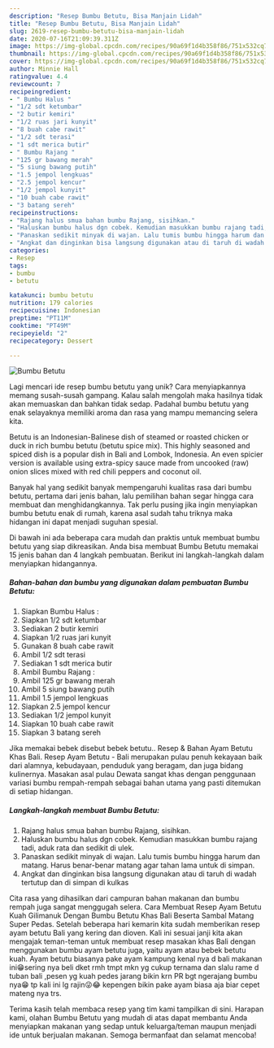 ```yaml
---
description: "Resep Bumbu Betutu, Bisa Manjain Lidah"
title: "Resep Bumbu Betutu, Bisa Manjain Lidah"
slug: 2619-resep-bumbu-betutu-bisa-manjain-lidah
date: 2020-07-16T21:09:39.311Z
image: https://img-global.cpcdn.com/recipes/90a69f1d4b358f86/751x532cq70/bumbu-betutu-foto-resep-utama.jpg
thumbnail: https://img-global.cpcdn.com/recipes/90a69f1d4b358f86/751x532cq70/bumbu-betutu-foto-resep-utama.jpg
cover: https://img-global.cpcdn.com/recipes/90a69f1d4b358f86/751x532cq70/bumbu-betutu-foto-resep-utama.jpg
author: Minnie Hall
ratingvalue: 4.4
reviewcount: 7
recipeingredient:
- " Bumbu Halus "
- "1/2 sdt ketumbar"
- "2 butir kemiri"
- "1/2 ruas jari kunyit"
- "8 buah cabe rawit"
- "1/2 sdt terasi"
- "1 sdt merica butir"
- " Bumbu Rajang "
- "125 gr bawang merah"
- "5 siung bawang putih"
- "1.5 jempol lengkuas"
- "2.5 jempol kencur"
- "1/2 jempol kunyit"
- "10 buah cabe rawit"
- "3 batang sereh"
recipeinstructions:
- "Rajang halus smua bahan bumbu Rajang, sisihkan."
- "Haluskan bumbu halus dgn cobek. Kemudian masukkan bumbu rajang tadi, aduk rata dan sedikit di ulek."
- "Panaskan sedikit minyak di wajan. Lalu tumis bumbu hingga harum dan matang. Harus benar-benar matang agar tahan lama untuk di simpan."
- "Angkat dan dinginkan bisa langsung digunakan atau di taruh di wadah tertutup dan di simpan di kulkas"
categories:
- Resep
tags:
- bumbu
- betutu

katakunci: bumbu betutu 
nutrition: 179 calories
recipecuisine: Indonesian
preptime: "PT11M"
cooktime: "PT49M"
recipeyield: "2"
recipecategory: Dessert

---
```



![Bumbu Betutu](https://img-global.cpcdn.com/recipes/90a69f1d4b358f86/751x532cq70/bumbu-betutu-foto-resep-utama.jpg)

Lagi mencari ide resep bumbu betutu yang unik? Cara menyiapkannya memang susah-susah gampang. Kalau salah mengolah maka hasilnya tidak akan memuaskan dan bahkan tidak sedap. Padahal bumbu betutu yang enak selayaknya memiliki aroma dan rasa yang mampu memancing selera kita.

Betutu is an Indonesian-Balinese dish of steamed or roasted chicken or duck in rich bumbu betutu (betutu spice mix). This highly seasoned and spiced dish is a popular dish in Bali and Lombok, Indonesia. An even spicier version is available using extra-spicy sauce made from uncooked (raw) onion slices mixed with red chili peppers and coconut oil.

Banyak hal yang sedikit banyak mempengaruhi kualitas rasa dari bumbu betutu, pertama dari jenis bahan, lalu pemilihan bahan segar hingga cara membuat dan menghidangkannya. Tak perlu pusing jika ingin menyiapkan bumbu betutu enak di rumah, karena asal sudah tahu triknya maka hidangan ini dapat menjadi suguhan spesial.


Di bawah ini ada beberapa cara mudah dan praktis untuk membuat bumbu betutu yang siap dikreasikan. Anda bisa membuat Bumbu Betutu memakai 15 jenis bahan dan 4 langkah pembuatan. Berikut ini langkah-langkah dalam menyiapkan hidangannya.

<!--inarticleads1-->

##### Bahan-bahan dan bumbu yang digunakan dalam pembuatan Bumbu Betutu:

1. Siapkan  Bumbu Halus :
1. Siapkan 1/2 sdt ketumbar
1. Sediakan 2 butir kemiri
1. Siapkan 1/2 ruas jari kunyit
1. Gunakan 8 buah cabe rawit
1. Ambil 1/2 sdt terasi
1. Sediakan 1 sdt merica butir
1. Ambil  Bumbu Rajang :
1. Ambil 125 gr bawang merah
1. Ambil 5 siung bawang putih
1. Ambil 1.5 jempol lengkuas
1. Siapkan 2.5 jempol kencur
1. Sediakan 1/2 jempol kunyit
1. Siapkan 10 buah cabe rawit
1. Siapkan 3 batang sereh


Jika memakai bebek disebut bebek betutu.. Resep &amp; Bahan Ayam Betutu Khas Bali. Resep Ayam Betutu - Bali merupakan pulau penuh kekayaan baik dari alamnya, kebudayaan, penduduk yang beragam, dan juga bidang kulinernya. Masakan asal pulau Dewata sangat khas dengan penggunaan variasi bumbu rempah-rempah sebagai bahan utama yang pasti ditemukan di setiap hidangan. 

<!--inarticleads2-->

##### Langkah-langkah membuat Bumbu Betutu:

1. Rajang halus smua bahan bumbu Rajang, sisihkan.
1. Haluskan bumbu halus dgn cobek. Kemudian masukkan bumbu rajang tadi, aduk rata dan sedikit di ulek.
1. Panaskan sedikit minyak di wajan. Lalu tumis bumbu hingga harum dan matang. Harus benar-benar matang agar tahan lama untuk di simpan.
1. Angkat dan dinginkan bisa langsung digunakan atau di taruh di wadah tertutup dan di simpan di kulkas


Cita rasa yang dihasilkan dari campuran bahan makanan dan bumbu rempah juga sangat menggugah selera. Cara Membuat Resep Ayam Betutu Kuah Gilimanuk Dengan Bumbu Betutu Khas Bali Beserta Sambal Matang Super Pedas. Setelah beberapa hari kemarin kita sudah memberikan resep ayam betutu Bali yang kering dan dioven. Kali ini sesuai janji kita akan mengajak teman-teman untuk membuat resep masakan khas Bali dengan menggunakan bumbu ayam betutu juga, yaitu ayam atau bebek betutu kuah. Ayam betutu biasanya pake ayam kampung kenal nya d bali makanan ini😁sering nya beli dket rmh tmpt mkn yg cukup ternama dan slalu rame d tuban bali ,pesen yg kuah pedes jarang bikin krn PR bgt ngerajang bumbu nya😁 tp kali ini lg rajin😜😂 kepengen bikin pake ayam biasa aja biar cepet mateng nya trs. 

Terima kasih telah membaca resep yang tim kami tampilkan di sini. Harapan kami, olahan Bumbu Betutu yang mudah di atas dapat membantu Anda menyiapkan makanan yang sedap untuk keluarga/teman maupun menjadi ide untuk berjualan makanan. Semoga bermanfaat dan selamat mencoba!

